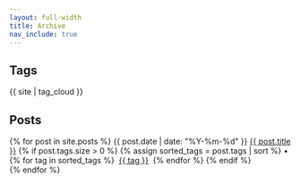 ```yaml
---
layout: full-width
title: Archive
nav_include: true
---
```


## Tags
{{ site | tag_cloud }}


## Posts
<section class="posts">
     {% for post in site.posts %}
     <time datetime="{{ post.date | date_to_xmlschema }}">{{ post.date | date: "%Y-%m-%d" }}</time>
        <a href="{{ site.baseurl }}{{ post.url }}">{{ post.title }}</a>
    <span>
        {% if post.tags.size > 0 %}
            {% assign sorted_tags = post.tags | sort %}
            •
            {% for tag in sorted_tags %}
                    <a href="/{{ site.tag_page_dir }}/{{ tag | slugify: 'pretty' }}/" style="padding: 4px;">{{ tag }}</a>
            {% endfor %}
        {% endif %}
    </span>
    <br>
    {% endfor %}
</section>
